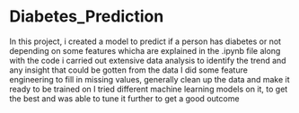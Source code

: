 # Diabetes_Prediction
In this project, i created a model to predict if a person has diabetes or not depending on some features whicha are explained in the .ipynb file along with the code
i carried out extensive data analysis to identify the trend and any insight that could be gotten from the data
I did some feature engineering to fill in missing values, generally clean up the data and make it ready to be trained on
I tried different machine learning models on it, to get the best and was able to tune it further to get a good outcome
